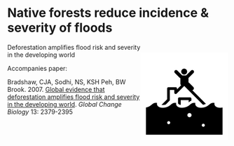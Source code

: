 # Native forests reduce incidence & severity of floods
<img align="right" src="flood.png" alt="flood" width="200" style="margin-top: 20px">

Deforestation amplifies flood risk and severity in the developing world

Accompanies paper:

Bradshaw, CJA, Sodhi, NS, KSH Peh, BW Brook. 2007. <a href="http://dx.doi.org/10.1111/j.1365-2486.2007.01446.x">Global evidence that deforestation amplifies flood risk and severity in the developing world</a>. <em>Global Change Biology</em> 13: 2379-2395
